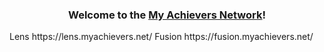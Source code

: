 <h3 align="center">Welcome to the <a href="https://myachievers.net/">My Achievers Network</a>!</h3>
Lens https://lens.myachievers.net/
Fusion https://fusion.myachievers.net/
